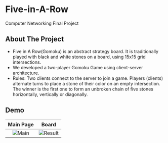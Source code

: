 # Five-in-A-Row
Computer Networking Final Project

## About The Project
* Five in A Row(Gomoku) is an abstract strategy board. It is traditionally played with black and white stones on a board, using 15x15 grid intersections.  
* We developed a two-player Gomoku Game using client-server architecture. 
* Rules: Two clients connect to the server to join a game. Players (clients) alternate turns to place a stone of their color on an empty intersection. The winner is the first one to form an unbroken chain of five stones horizontally, vertically or diagonally. 

## Demo
Main Page             |  Board
:-------------------------:|:-------------------------:
![Main](https://github.com/wangm1atwit/Five-in-A-Row/blob/main/screenshot/main.png)  |  ![Result](https://github.com/wangm1atwit/Five-in-A-Row/blob/main/screenshot/result.png)
